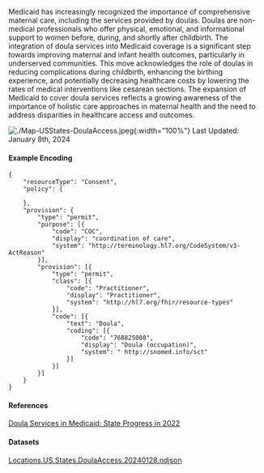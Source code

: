 
Medicaid has increasingly recognized the importance of comprehensive maternal care, including the services provided by doulas. Doulas are non-medical professionals who offer physical, emotional, and informational support to women before, during, and shortly after childbirth. The integration of doula services into Medicaid coverage is a significant step towards improving maternal and infant health outcomes, particularly in underserved communities. This move acknowledges the role of doulas in reducing complications during childbirth, enhancing the birthing experience, and potentially decreasing healthcare costs by lowering the rates of medical interventions like cesarean sections. The expansion of Medicaid to cover doula services reflects a growing awareness of the importance of holistic care approaches in maternal health and the need to address disparities in healthcare access and outcomes.


![./Map-USStates-DoulaAccess.jpeg](./Map-USStates-DoulaAccess.jpeg){:width="100%"}
Last Updated:  January 8th, 2024

#### Example Encoding  

```
{ 
    "resourceType": "Consent",
    "policy": {

    },
    "provision": {
        "type": "permit",
        "purpose": [{
            "code": "COC",
            "display": "coordination of care",
            "system": "http://terminology.hl7.org/CodeSystem/v3-ActReason"
        }],
        "provision": [{
            "type": "permit",
            "class": [{
                "code": "Practitioner",
                "display": "Practitioner",
                "system": "http://hl7.org/fhir/resource-types"
            }],
            "code": [{
                "text": "Doula",
                "coding": [{
                    "code": "768825008",
                    "display": "Doula (occupation)",
                    "system": " http://snomed.info/sct"
                }]
            }]
        }]
    }
}
```

#### References  
[Doula Services in Medicaid: State Progress in 2022](https://ccf.georgetown.edu/2022/06/02/doula-services-in-medicaid-state-progress-in-2022/)


#### Datasets
[Locations.US.States.DoulaAccess.20240128.ndjson](Locations.US.States.DoulaAccess.20240128.ndjson)  